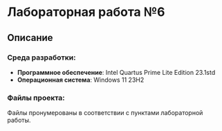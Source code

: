 # Лабораторная работа №6

## Описание

### Среда разработки:
- **Программное обеспечение**: Intel Quartus Prime Lite Edition 23.1std
- **Операционная система**: Windows 11 23H2

### Файлы проекта:

Файлы пронумерованы в соответствии с пунктами лабораторной работы.
